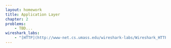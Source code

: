 ```yaml
---
layout: homework
title: Application Layer
chapter: 2
problems:
    - TBD...
wireshark_labs:
    - "[HTTP](http://www-net.cs.umass.edu/wireshark-labs/Wireshark_HTTP_v8.0.pdf)"
---
```



